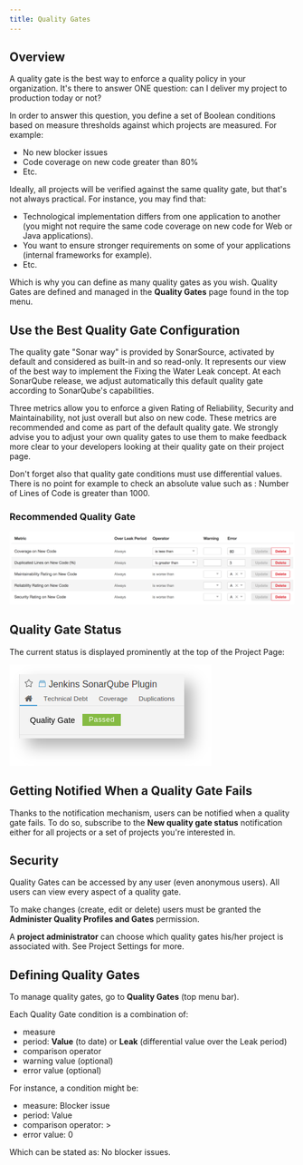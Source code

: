 ```yaml
---
title: Quality Gates
---
```


## Overview

A quality gate is the best way to enforce a quality policy in your organization.
It's there to answer ONE question: can I deliver my project to production today or not?

In order to answer this question, you define a set of Boolean conditions based on measure thresholds against which projects are measured. For example:

* No new blocker issues
* Code coverage on new code greater than 80%
* Etc.

Ideally, all projects will be verified against the same quality gate, but that's not always practical. For instance, you may find that:

* Technological implementation differs from one application to another (you might not require the same code coverage on new code for Web or Java applications).
* You want to ensure stronger requirements on some of your applications (internal frameworks for example).
* Etc.

Which is why you can define as many quality gates as you wish. Quality Gates are defined and managed in the **Quality Gates** page found in the top menu.

## Use the Best Quality Gate Configuration

The quality gate "Sonar way" is provided by SonarSource, activated by default and considered as built-in and so read-only. It represents our view of the best way to implement the Fixing the Water Leak concept. At each SonarQube release, we adjust automatically this default quality gate according to SonarQube's capabilities.

Three metrics allow you to enforce a given Rating of Reliability, Security and Maintainability, not just overall but also on new code. These metrics are recommended and come as part of the default quality gate. We strongly advise you to adjust your own quality gates to use them to make feedback more clear to your developers looking at their quality gate on their project page.

Don't forget also that quality gate conditions must use differential values. There is no point for example to check an absolute value such as : Number of Lines of Code is greater than 1000.

### Recommended Quality Gate

![Recommended Quality Gate](../images/recommended-quality-gate.png)

## Quality Gate Status

The current status is displayed prominently at the top of the Project Page:

![Quality Gate Status](../images/quality-gate-status.jpeg)

## Getting Notified When a Quality Gate Fails

Thanks to the notification mechanism, users can be notified when a quality gate fails. To do so, subscribe to the **New quality gate status** notification either for all projects or a set of projects you're interested in.

## Security

Quality Gates can be accessed by any user (even anonymous users). All users can view every aspect of a quality gate.

To make changes (create, edit or delete) users must be granted the **Administer Quality Profiles and Gates** permission.

A **project administrator** can choose which quality gates his/her project is associated with. See Project Settings for more.

## Defining Quality Gates

To manage quality gates, go to **Quality Gates** (top menu bar).

Each Quality Gate condition is a combination of:

* measure
* period: **Value** (to date) or **Leak** (differential value over the Leak period)
* comparison operator
* warning value (optional)
* error value (optional)

For instance, a condition might be:

* measure: Blocker issue
* period: Value
* comparison operator: >
* error value: 0

Which can be stated as: No blocker issues.
